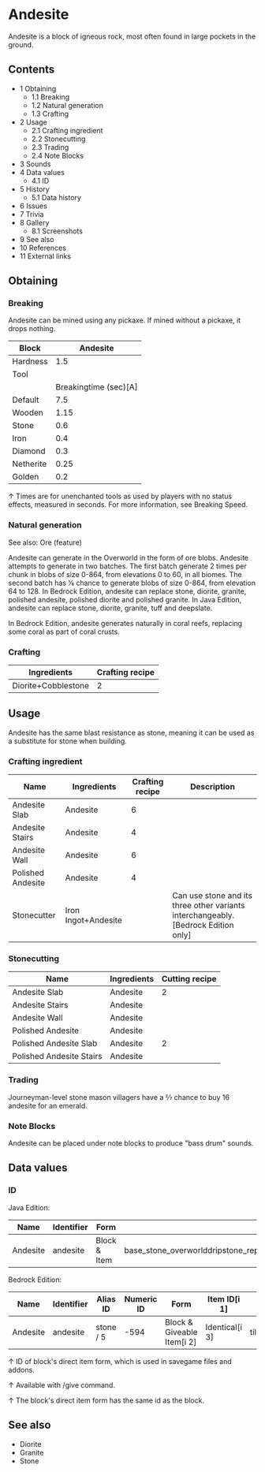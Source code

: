 # Andesite
Andesite is a block of igneous rock, most often found in large pockets in the ground.

## Contents
- 1 Obtaining
	- 1.1 Breaking
	- 1.2 Natural generation
	- 1.3 Crafting
- 2 Usage
	- 2.1 Crafting ingredient
	- 2.2 Stonecutting
	- 2.3 Trading
	- 2.4 Note Blocks
- 3 Sounds
- 4 Data values
	- 4.1 ID
- 5 History
	- 5.1 Data history
- 6 Issues
- 7 Trivia
- 8 Gallery
	- 8.1 Screenshots
- 9 See also
- 10 References
- 11 External links

## Obtaining
### Breaking
Andesite can be mined using any pickaxe. If mined without a pickaxe, it drops nothing.

| Block     | Andesite              |
|-----------|-----------------------|
| Hardness  | 1.5                   |
| Tool      |                       |
|           | Breakingtime (sec)[A] |
| Default   | 7.5                   |
| Wooden    | 1.15                  |
| Stone     | 0.6                   |
| Iron      | 0.4                   |
| Diamond   | 0.3                   |
| Netherite | 0.25                  |
| Golden    | 0.2                   |


↑ Times are for unenchanted tools as used by players with no status effects, measured in seconds. For more information, see Breaking Speed.


### Natural generation
See also: Ore (feature)

Andesite can generate in the Overworld in the form of ore blobs. Andesite attempts to generate in two batches. The first batch generate 2 times per chunk in blobs of size 0-864, from elevations 0 to 60, in all biomes. The second batch has 1⁄6 chance to generate blobs of size 0-864, from elevation 64 to 128. In Bedrock Edition, andesite can replace stone, diorite, granite, polished andesite, polished diorite and polished granite. In Java Edition, andesite can replace stone, diorite, granite, tuff and deepslate.

In Bedrock Edition, andesite generates naturally in coral reefs, replacing some coral as part of coral crusts.


### Crafting
| Ingredients         | Crafting recipe |
|---------------------|-----------------|
| Diorite+Cobblestone | 2               |

## Usage
Andesite has the same blast resistance as stone, meaning it can be used as a substitute for stone when building.

### Crafting ingredient
| Name              | Ingredients         | Crafting recipe | Description                                                                         |
|-------------------|---------------------|-----------------|-------------------------------------------------------------------------------------|
| Andesite Slab     | Andesite            | 6               |                                                                                     |
| Andesite Stairs   | Andesite            | 4               |                                                                                     |
| Andesite Wall     | Andesite            | 6               |                                                                                     |
| Polished Andesite | Andesite            | 4               |                                                                                     |
| Stonecutter       | Iron Ingot+Andesite |                 | Can use stone and its three other variants interchangeably.‌[Bedrock Edition  only] |

### Stonecutting
| Name                     | Ingredients | Cutting recipe |
|--------------------------|-------------|----------------|
| Andesite Slab            | Andesite    | 2              |
| Andesite Stairs          | Andesite    |                |
| Andesite Wall            | Andesite    |                |
| Polished Andesite        | Andesite    |                |
| Polished Andesite Slab   | Andesite    | 2              |
| Polished Andesite Stairs | Andesite    |                |

### Trading
Journeyman-level stone mason villagers have a 2⁄7 chance to buy 16 andesite for an emerald.

### Note Blocks
Andesite can be placed under note blocks to produce "bass drum" sounds.

## Data values
### ID
Java Edition:

| Name     | Identifier | Form         | Block tags                                                                                                                    | Translation key          |
|----------|------------|--------------|-------------------------------------------------------------------------------------------------------------------------------|--------------------------|
| Andesite | andesite   | Block & Item | base_stone_overworlddripstone_replaceable_blockslush_ground_replaceablemoss_replaceablemineable/pickaxestone_ore_replaceables | block.minecraft.andesite |

Bedrock Edition:

| Name     | Identifier | Alias ID  | Numeric ID | Form                       | Item ID[i 1]   | Translation key          |
|----------|------------|-----------|------------|----------------------------|----------------|--------------------------|
| Andesite | andesite   | stone / 5 | -594       | Block & Giveable Item[i 2] | Identical[i 3] | tile.stone.andesite.name |


↑ ID of block's direct item form, which is used in savegame files and addons.

↑ Available with /give command.

↑ The block's direct item form has the same id as the block.


## See also
- Diorite
- Granite
- Stone

